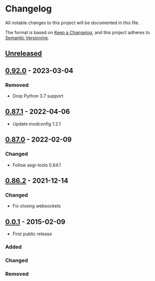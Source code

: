# Changelog

All notable changes to this project will be documented in this file.

The format is based on [Keep a Changelog](https://keepachangelog.com/en/1.0.0/),
and this project adheres to [Semantic Versioning](https://semver.org/spec/v2.0.0.html).

## [Unreleased]

## [0.92.0] - 2023-03-04

### Removed

- Drop Python 3.7 support

## [0.87.1] - 2022-04-06

- Update modconfig 1.2.1

## [0.87.0] - 2022-02-09

### Changed

- Follow asgi-tools 0.64.1

## [0.86.2] - 2021-12-14

### Changed

- Fix closing websockets

## [0.0.1] - 2015-02-09

- First public release

### Added

### Changed

### Removed

[unreleased]: https://github.com/klen/muffin/compare/0.92.0...HEAD
[0.92.0]: https://github.com/klen/muffin/compare/0.87.1...0.92.0
[0.87.1]: https://github.com/klen/muffin/compare/0.87.0...0.87.1
[0.87.0]: https://github.com/klen/muffin/compare/0.86.2...0.87.0
[0.86.2]: https://github.com/klen/muffin/compare/0.1.0...0.86.2
[0.1.0]: https://github.com/klen/muffin/compare/0.0.1...0.1.0
[0.0.1]: https://github.com/klen/muffin/releases/tag/0.0.1
